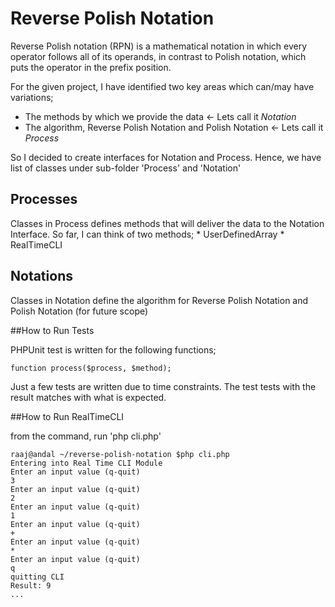 # Reverse Polish Notation

Reverse Polish notation (RPN) is a mathematical notation in which every operator follows all of its operands,
in contrast to Polish notation, which puts the operator in the prefix position.

For the given project, I have identified two key areas which can/may have variations;
* The methods by which we provide the data <- Lets call it *Notation*
* The algorithm, Reverse Polish Notation and Polish Notation <- Lets call it *Process*

So I decided to create interfaces for Notation and Process. Hence, we have list of classes under sub-folder
'Process' and 'Notation'

## Processes

Classes in Process defines methods that will deliver the data to the Notation Interface.
So far, I can think of two methods;
    * UserDefinedArray
    * RealTimeCLI

## Notations

Classes in Notation define the algorithm for Reverse Polish Notation and Polish Notation (for future scope)


##How to Run Tests

PHPUnit test is written for the following functions;
```
function process($process, $method);
```

Just a few tests are written due to time constraints. The test tests with the result matches with what is expected.


##How to Run RealTimeCLI

from the command, run 'php cli.php'
```
raaj@andal ~/reverse-polish-notation $php cli.php 
Entering into Real Time CLI Module
Enter an input value (q-quit)
3
Enter an input value (q-quit)
2
Enter an input value (q-quit)
1
Enter an input value (q-quit)
+
Enter an input value (q-quit)
*
Enter an input value (q-quit)
q
quitting CLI
Result: 9
...

